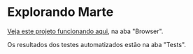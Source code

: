 # Explorando Marte

[Veja este projeto funcionando aqui](https://codesandbox.io/s/github/edinella/mars), na aba "Browser".

Os resultados dos testes automatizados estão na aba "Tests".
